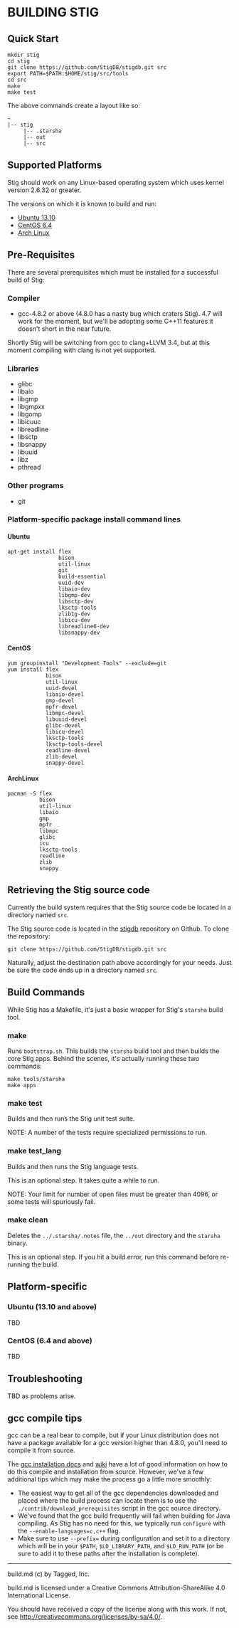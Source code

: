 # BUILDING STIG

## Quick Start

```
mkdir stig
cd stig
git clone https://github.com/StigDB/stigdb.git src
export PATH=$PATH:$HOME/stig/src/tools
cd src
make
make test
```

The above commands create a layout like so:
```
~
|-- stig
     |-- .starsha
     |-- out
     |-- src
```

## Supported Platforms

Stig should work on any Linux-based operating system which uses kernel version 2.6.32 or greater.

The versions on which it is known to build and run:

* [Ubuntu 13.10](http://releases.ubuntu.com/13.10/)
* [CentOS 6.4](http://isoredirect.centos.org/centos/6/isos/x86_64/)
* [Arch Linux](https://www.archlinux.org)

## Pre-Requisites

There are several prerequisites which must be installed for a successful build of Stig:

### Compiler

* gcc-4.8.2 or above (4.8.0 has a nasty bug which craters Stig). 4.7 will work for the moment, but we'll be adopting some C++11 features it doesn't short in the near future.

Shortly Stig will be switching from gcc to clang+LLVM 3.4, but at this moment compiling with clang is not yet supported.

### Libraries

* glibc
* libaio
* libgmp
* libgmpxx
* libgomp
* libicuuc
* libreadline
* libsctp
* libsnappy
* libuuid
* libz
* pthread

### Other programs

* git

### Platform-specific package install command lines

#### Ubuntu

```
apt-get install flex
                bison
                util-linux
                git
                build-essential
                uuid-dev
                libaio-dev
                libgmp-dev
                libsctp-dev
                lksctp-tools
                zlib1g-dev
                libicu-dev
                libreadline6-dev
                libsnappy-dev
```

#### CentOS

```
yum groupinstall "Development Tools" --exclude=git
yum install flex
            bison
            util-linux
            uuid-devel
            libaio-devel
            gmp-devel
            mpfr-devel
            libmpc-devel
            libuuid-devel
            glibc-devel
            libicu-devel
            lksctp-tools
            lksctp-tools-devel
            readline-devel
            zlib-devel
            snappy-devel
```

#### ArchLinux
```
pacman -S flex
          bison
          util-linux
          libaio
          gmp
          mpfr
          libmpc
          glibc
          icu
          lksctp-tools
          readline
          zlib
          snappy
```

## Retrieving the Stig source code

Currently the build system requires that the Stig source code be located in a directory named `src`.

The Stig source code is located in the [stigdb](https://github.com/StigDB/stigdb) repository on Github. To clone the repository:

```
git clone https://github.com/StigDB/stigdb.git src
```

Naturally, adjust the destination path above accordingly for your needs. Just be sure the code ends up in a directory named `src`.

## Build Commands

While Stig has a Makefile, it's just a basic wrapper for Stig's `starsha` build tool.

### make

Runs `bootstrap.sh`. This builds the `starsha` build tool and then builds the core Stig apps. Behind the scenes, it's actually running these two commands:

```
make tools/starsha
make apps
```

### make test

Builds and then runs the Stig unit test suite.

NOTE: A number of the tests require specialized permissions to run.

### make test_lang

Builds and then runs the Stig language tests.

This is an optional step. It takes quite a while to run.

NOTE: Your limit for number of open files must be greater than 4096, or some tests will spuriously fail.

### make clean

Deletes the `../.starsha/.notes` file, the `../out` directory and the `starsha` binary.

This is an optional step. If you hit a build error, run this command before re-running the build.

## Platform-specific

### Ubuntu (13.10 and above)

TBD

### CentOS (6.4 and above)

TBD

## Troubleshooting

TBD as problems arise.

## gcc compile tips

gcc can be a real bear to compile, but if your Linux distribution does not have a package available for a gcc version higher than 4.8.0, you'll need to compile it from source.

The [gcc installation docs](http://gcc.gnu.org/install/index.html) and [wiki](http://gcc.gnu.org/wiki/InstallingGCC) have a lot of good information on how to do this compile and installation from source. However, we've a few additional tips which may make the process go a little more smoothly:

* The easiest way to get all of the gcc dependencies downloaded and placed where the build process can locate them is to use the `./contrib/download_prerequisites` script in the gcc source directory.
* We've found that the gcc build frequently will fail when building for Java compiling. As Stig has no need for this, we typically run `configure` with the `--enable-languages=c,c++` flag.
* Make sure to use `--prefix=` during configuration and set it to a directory which will be in your `$PATH`, `$LD_LIBRARY_PATH`, and `$LD_RUN_PATH` (or be sure to add it to these paths after the installation is complete).

-----

build.md (c) by Tagged, Inc.

build.md is licensed under a Creative Commons Attribution-ShareAlike 4.0 International License.

You should have received a copy of the license along with this work. If not, see <http://creativecommons.org/licenses/by-sa/4.0/>.


